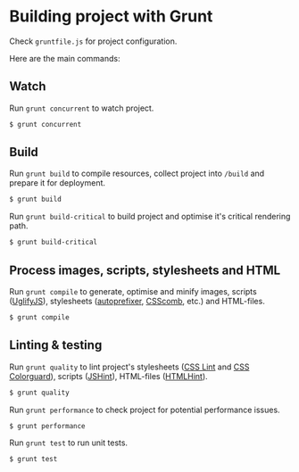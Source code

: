 # Building project with Grunt

Check `gruntfile.js` for project configuration.

Here are the main commands:

## Watch

Run `grunt concurrent` to watch project.

```sh
$ grunt concurrent
```

## Build

Run `grunt build` to compile resources, collect project into `/build`
and prepare it for deployment.

```sh
$ grunt build
```

Run `grunt build-critical` to build project and optimise it's critical
rendering path.

```sh
$ grunt build-critical
```

## Process images, scripts, stylesheets and HTML

Run `grunt compile` to generate, optimise and minify images, scripts
([UglifyJS](http://lisperator.net/uglifyjs/)), stylesheets
([autoprefixer](https://github.com/ai/autoprefixer),
[CSScomb](http://csscomb.com/), etc.) and HTML-files.

```sh
$ grunt compile
```

## Linting & testing

Run `grunt quality` to lint project's stylesheets ([CSS Lint](http://csslint.net) and
[CSS Colorguard](https://github.com/SlexAxton/css-colorguard)),
scripts ([JSHint](http://jshint.com)), HTML-files ([HTMLHint](http://htmlhint.com/)).

```sh
$ grunt quality
```

Run `grunt performance` to check project for potential performance issues.

```sh
$ grunt performance
```

Run `grunt test` to run unit tests.

```sh
$ grunt test
```
